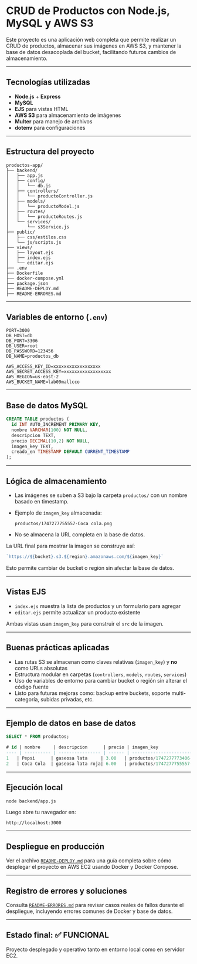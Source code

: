 # CRUD de Productos con Node.js, MySQL y AWS S3

Este proyecto es una aplicación web completa que permite realizar un CRUD de productos, almacenar sus imágenes en AWS S3, y mantener la base de datos desacoplada del bucket, facilitando futuros cambios de almacenamiento.

---

## Tecnologías utilizadas

* **Node.js** + **Express**
* **MySQL**
* **EJS** para vistas HTML
* **AWS S3** para almacenamiento de imágenes
* **Multer** para manejo de archivos
* **dotenv** para configuraciones

---

## Estructura del proyecto

```
productos-app/
├── backend/
│   ├── app.js
│   ├── config/
│   │   └── db.js
│   ├── controllers/
│   │   └── productoController.js
│   ├── models/
│   │   └── productoModel.js
│   ├── routes/
│   │   └── productoRoutes.js
│   └── services/
│       └── s3Service.js
├── public/
│   ├── css/estilos.css
│   └── js/scripts.js
├── views/
│   ├── layout.ejs
│   ├── index.ejs
│   └── editar.ejs
├── .env
├── Dockerfile
├── docker-compose.yml
├── package.json
├── README-DEPLOY.md
├── README-ERRORES.md
```

---

## Variables de entorno (`.env`)

```env
PORT=3000
DB_HOST=db
DB_PORT=3306
DB_USER=root
DB_PASSWORD=123456
DB_NAME=productos_db

AWS_ACCESS_KEY_ID=xxxxxxxxxxxxxxxxxx
AWS_SECRET_ACCESS_KEY=xxxxxxxxxxxxxxxxxx
AWS_REGION=us-east-2
AWS_BUCKET_NAME=lab09mallcco
```

---

## Base de datos MySQL

```sql
CREATE TABLE productos (
  id INT AUTO_INCREMENT PRIMARY KEY,
  nombre VARCHAR(100) NOT NULL,
  descripcion TEXT,
  precio DECIMAL(10,2) NOT NULL,
  imagen_key TEXT,
  creado_en TIMESTAMP DEFAULT CURRENT_TIMESTAMP
);
```

---

## Lógica de almacenamiento

* Las imágenes se suben a S3 bajo la carpeta `productos/` con un nombre basado en timestamp.
* Ejemplo de `imagen_key` almacenada:

  ```
  productos/1747277755557-Coca cola.png
  ```
* No se almacena la URL completa en la base de datos.

La URL final para mostrar la imagen se construye así:

```js
`https://${bucket}.s3.${region}.amazonaws.com/${imagen_key}`
```

Esto permite cambiar de bucket o región sin afectar la base de datos.

---

## Vistas EJS

* `index.ejs` muestra la lista de productos y un formulario para agregar
* `editar.ejs` permite actualizar un producto existente

Ambas vistas usan `imagen_key` para construir el `src` de la imagen.

---

## Buenas prácticas aplicadas

* Las rutas S3 se almacenan como claves relativas (`imagen_key`) y **no** como URLs absolutas
* Estructura modular en carpetas (`controllers`, `models`, `routes`, `services`)
* Uso de variables de entorno para cambiar bucket o región sin alterar el código fuente
* Listo para futuras mejoras como: backup entre buckets, soporte multi-categoría, subidas privadas, etc.

---

## Ejemplo de datos en base de datos

```sql
SELECT * FROM productos;

# id | nombre     | descripcion      | precio | imagen_key                                | creado_en
---- | ---------- | ---------------- | ------ | ----------------------------------------- | ---------------------
1   | Pepsi      | gaseosa lata     | 3.00   | productos/1747277773406-pepsi.jpg         | 2025-05-13 12:00:34
2   | Coca Cola  | gaseosa lata roja| 6.00   | productos/1747277755557-Coca cola.png     | 2025-05-14 21:55:56
```

---

## Ejecución local

```bash
node backend/app.js
```

Luego abre tu navegador en:

```
http://localhost:3000
```

---

## Despliegue en producción

Ver el archivo [`README-DEPLOY.md`](./README-DEPLOY.md) para una guía completa sobre cómo desplegar el proyecto en AWS EC2 usando Docker y Docker Compose.

---

## Registro de errores y soluciones

Consulta [`README-ERRORES.md`](./README-ERRORES.md) para revisar casos reales de fallos durante el despliegue, incluyendo errores comunes de Docker y base de datos.

---

## Estado final: ✅ FUNCIONAL

Proyecto desplegado y operativo tanto en entorno local como en servidor EC2.
